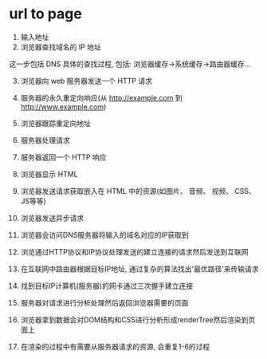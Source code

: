 # url to page

1. 输入地址
2. 浏览器查找域名的 IP 地址

这一步包括 DNS 具体的查找过程, 包括: 浏览器缓存->系统缓存->路由器缓存...

3. 浏览器向 web 服务器发送一个 HTTP 请求
4. 服务器的永久重定向响应(从 http://example.com 到 http://www.example.com)
5. 浏览器跟踪重定向地址
6. 服务器处理请求
7. 服务器返回一个 HTTP 响应
8. 浏览器显示 HTML
9. 浏览器发送请求获取嵌入在 HTML 中的资源(如图片、 音频、 视频、 CSS、 JS等等)

10. 浏览器发送异步请求

1. 浏览器会访问DNS服务器将输入的域名对应的IP获取到
2. 浏览通过HTTP协议和IP协议处理发送的建立连接的请求然后发送到互联网
3. 在互联网中路由器根据目标IP地址, 通过复杂的算法找出'最优路径'来传输请求
4. 找到目标IP计算机(服务器)的网卡通过三次握手建立连接
5. 服务器对请求进行分析处理然后返回浏览器需要的页面
6. 浏览器拿到数据会对DOM结构和CSS进行分析形成renderTree然后渲染到页面上
7. 在渲染的过程中有需要从服务器请求的资源, 会重复1-6的过程
